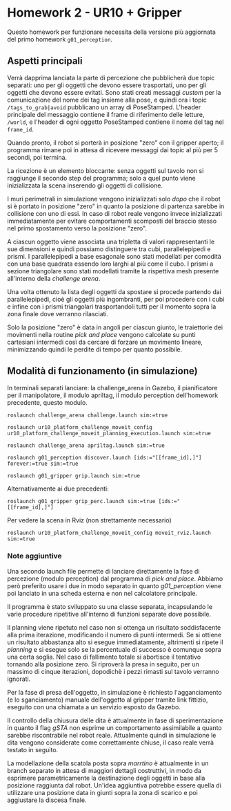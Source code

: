 # Homework 2 - UR10 + Gripper

Questo homework per funzionare necessita della versione più aggiornata del primo homework `g01_perception`.

## Aspetti principali

Verrà dapprima lanciata la parte di percezione che pubblicherà due topic separati: uno per gli oggetti che devono essere trasportati, uno per gli oggetti che devono essere evitati.
Sono stati creati messaggi _custom_ per la comunicazione del nome dei tag insieme alla pose, e quindi ora i topic `/tags_to_grab|avoid` pubblicano un array di PoseStamped.
L'header principale del messaggio contiene il frame di riferimento delle letture, `/world`, e l'header di ogni oggetto PoseStamped contiene il nome del tag nel `frame_id`.

Quando pronto, il robot si porterà in posizione "zero" con il gripper aperto;
il programma rimane poi in attesa di ricevere messaggi dai topic al più per 5 secondi, poi termina.

La ricezione è un elemento bloccante: senza oggetti sul tavolo non si raggiunge il secondo step del programma;
solo a quel punto viene inizializzata la scena inserendo gli oggetti di collisione.

I muri perimetrali in simulazione vengono inizializzati solo *dopo* che il robot si è portato in posizione "zero" in quanto
la posizione di partenza sarebbe in collisione con uno di essi. In caso di robot reale vengono invece inizializzati immediatamente
per evitare comportamenti scomposti del braccio stesso nel primo spostamento verso la posizione "zero".

A ciascun oggetto viene associata una tripletta di valori rappresentanti le sue dimensioni e quindi possiamo distinguere tra cubi, parallelepipedi e prismi.
I parallelepipedi a base esagonale sono stati modellati per comodità con una base quadrata essendo loro larghi al più come il cubo.
I prismi a sezione triangolare sono stati modellati tramite la rispettiva mesh presente all'interno della *challenge arena*.

Una volta ottenuto la lista degli oggetti da spostare si procede partendo dai parallelepipedi, cioè gli oggetti più ingombranti,
per poi procedere con i cubi e infine con i prismi triangolari trasportandoli tutti per il momento sopra la zona finale dove verranno rilasciati.

Solo la posizione "zero" è data in angoli per ciascun giunto, le traiettorie dei movimenti nella routine *pick and place* vengono
calcolate su punti cartesiani intermedi così da cercare di forzare un movimento lineare, minimizzando quindi le perdite di tempo per quanto possibile.

## Modalità di funzionamento (in simulazione)

In terminali separati lanciare: la challenge_arena in Gazebo, il pianificatore per il manipolatore, il modulo apriltag, il modulo perception dell'homework precedente, questo modulo.

```
roslaunch challenge_arena challenge.launch sim:=true
```

```
roslaunch ur10_platform_challenge_moveit_config ur10_platform_challenge_moveit_planning_execution.launch sim:=true
```

```
roslaunch challenge_arena apriltag.launch sim:=true
```

```
roslaunch g01_perception discover.launch [ids:="[[frame_id],]"] forever:=true sim:=true
```

```
roslaunch g01_gripper grip.launch sim:=true
```

Alternativamente ai due precedenti:

```
roslaunch g01_gripper grip_perc.launch sim:=true [ids:="[[frame_id],]"]
```

Per vedere la scena in Rviz (non strettamente necessario)
```
roslaunch ur10_platform_challenge_moveit_config moveit_rviz.launch sim:=true
```

### Note aggiuntive

Una secondo launch file permette di lanciare direttamente la fase di percezione (modulo perception) dal programma di *pick and place*.
Abbiamo però preferito usare i due in modo separato in quanto *g01_perception* viene poi lanciato in una scheda esterna e non nel calcolatore principale.

Il programma è stato sviluppato su una classe separata, incapsulando le varie procedure ripetitive all'interno di funzioni separate dove possibile.

Il planning viene ripetuto nel caso non si ottenga un risultato soddisfacente alla prima iterazione, modificando il numero di punti intermedi.
Se si ottiene un risultato abbastanza alto si esegue immediatamente, altrimenti si ripete il *planning* e si esegue solo se la percentuale di successo è comunque sopra una certa soglia.
Nel caso di fallimento totale si abortisce il tentativo tornando alla posizione zero.
Si riproverà la presa in seguito, per un massimo di cinque iterazioni, dopodichè i pezzi rimasti sul tavolo verranno ignorati.

Per la fase di presa dell'oggetto, in simulazione è richiesto l'agganciamento (e lo sganciamento) manuale dell'oggetto al gripper tramite link fittizio,
eseguito con una chiamata a un servizio esposto da Gazebo.

Il controllo della chiusura delle dita è attualmente in fase di sperimentazione in quanto il flag *gSTA* non esprime un comportamento assimilabile
a quanto sarebbe riscontrabile nel robot reale. Attualmente quindi in simulazione le dita vengono considerate come
correttamente chiuse, il caso reale verrà testato in seguito.

La modellazione della scatola posta sopra *marrtino* è attualmente in un branch separato in attesa di maggiori dettagli costruttivi, in modo da
esprimere parametricamente la destinazione degli oggetti in base alla posizione raggiunta dal robot.
Un'idea aggiuntiva potrebbe essere quella di utilizzare una posizione data in giunti sopra la zona di scarico e poi aggiustare la discesa finale.